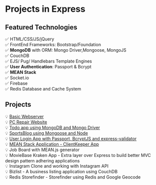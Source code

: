 # Projects in Express

## Featured Technologies

✅ HTML/CSS/JS/jQuery <br />
✅ FrontEnd Frameworks: Bootstrap/Foundation<br />
✅ **MongoDB** with ORM: Mongo Driver,Mongoose, MongoJS<br />
✅ CouchDB<br />
✅ EJS/ Pug/ Handlebars Template Engines<br />
✅ **User Authentication**: Passport & Bcrypt<br />
✅ **MEAN Stack**<br />
✅ Socket.io<br />
✅ Firebase<br />
✅ Redis Database and Cache System<br />

## Projects

💡 [Basic Webserver](./02_Express_Webserver/README.md)<br />
💡 [PC Repair Website](./03_PC_Repair_Site/README.md)<br />
💡 [Todo app using MongoDB and Mongo Driver](./04_TODO_App/README.md)<br />
💡 [SportsBlog using Mongoose and Node](./05_Sports_Blog/README.md)<br />
💡 [User Login App with Passport, BcryptJS and express-validator<br />](./06_User_Login_Sytem/README.md)
💡 [MEAN Stack Application - ClientKeeper App](./07_Client_Keeper_MEAN_From_Scratch/README.md)<br />
💡 Job Board with MEAN.js generator<br />
💡 MovieBase Kraken App - Extra layer over Express to build better MVC design pattern adhering applications<br />
💡 Instagram Clone and working with Instagram API<br />
💡 Bizlist - A business listing application using CouchDB<br />
💡 Redis Storefinder - Storefinder using Redis and Google Geocode<br />

